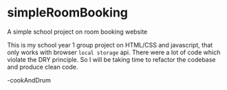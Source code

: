 # simpleRoomBooking
A simple school project on room booking website

This is my school year 1 group project on HTML/CSS and javascript, that only works with browser `local storage` api. 
There were a lot of code which violate the DRY principle. So I will be taking time to refactor the codebase and produce clean code.

-cookAndDrum
